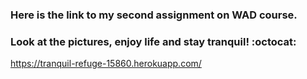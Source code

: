 ### Here is the link to my second assignment on WAD course.
### Look at the pictures, enjoy life and stay tranquil! :octocat:

https://tranquil-refuge-15860.herokuapp.com/
